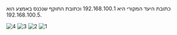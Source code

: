 
כתובת היעד המקורי היא 192.168.100.1 וכתובת התוקף שנכנס באמצע הוא 192.168.100.5.

![4](https://github.com/user-attachments/assets/327b6bfd-8897-49af-af4b-8f895ea087d8)
![3](https://github.com/user-attachments/assets/e39db435-b1bf-43fc-b4a8-af82589f1f6d)
![2](https://github.com/user-attachments/assets/8860468c-c34a-4f9a-b059-865b4e02b9c0)
![1](https://github.com/user-attachments/assets/b9fb2736-3192-4d4d-a723-1ba5052f85bf)

